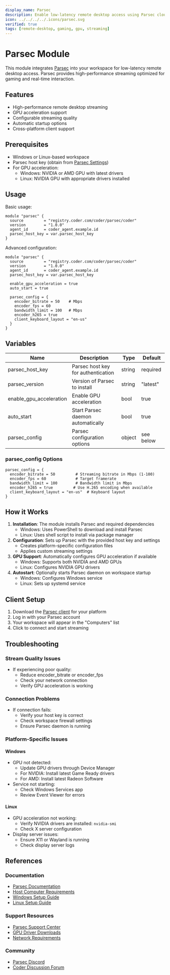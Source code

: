 ```yaml
---
display_name: Parsec
description: Enable low-latency remote desktop access using Parsec cloud gaming technology
icon: ../../../../.icons/parsec.svg
verified: true
tags: [remote-desktop, gaming, gpu, streaming]
---
```


# Parsec Module

This module integrates [Parsec](https://parsec.app/) into your workspace for low-latency remote desktop access. Parsec provides high-performance streaming optimized for gaming and real-time interaction.

## Features

- High-performance remote desktop streaming
- GPU acceleration support
- Configurable streaming quality
- Automatic startup options
- Cross-platform client support

## Prerequisites

- Windows or Linux-based workspace
- Parsec host key (obtain from [Parsec Settings](https://console.parsec.app/settings))
- For GPU acceleration:
  - Windows: NVIDIA or AMD GPU with latest drivers
  - Linux: NVIDIA GPU with appropriate drivers installed

## Usage

Basic usage:

```hcl
module "parsec" {
  source         = "registry.coder.com/coder/parsec/coder"
  version        = "1.0.0"
  agent_id       = coder_agent.example.id
  parsec_host_key = var.parsec_host_key
}
```

Advanced configuration:

```hcl
module "parsec" {
  source         = "registry.coder.com/coder/parsec/coder"
  version        = "1.0.0"
  agent_id       = coder_agent.example.id
  parsec_host_key = var.parsec_host_key
  
  enable_gpu_acceleration = true
  auto_start = true
  
  parsec_config = {
    encoder_bitrate = 50    # Mbps
    encoder_fps = 60
    bandwidth_limit = 100   # Mbps
    encoder_h265 = true
    client_keyboard_layout = "en-us"
  }
}
```

## Variables

| Name | Description | Type | Default |
|------|-------------|------|---------|
| parsec_host_key | Parsec host key for authentication | string | required |
| parsec_version | Version of Parsec to install | string | "latest" |
| enable_gpu_acceleration | Enable GPU acceleration | bool | true |
| auto_start | Start Parsec daemon automatically | bool | true |
| parsec_config | Parsec configuration options | object | see below |

### parsec_config Options

```hcl
parsec_config = {
  encoder_bitrate = 50         # Streaming bitrate in Mbps (1-100)
  encoder_fps = 60             # Target framerate
  bandwidth_limit = 100        # Bandwidth limit in Mbps
  encoder_h265 = true         # Use H.265 encoding when available
  client_keyboard_layout = "en-us"  # Keyboard layout
}
```

## How it Works

1. **Installation**: The module installs Parsec and required dependencies
   - Windows: Uses PowerShell to download and install Parsec
   - Linux: Uses shell script to install via package manager
2. **Configuration**: Sets up Parsec with the provided host key and settings
   - Creates platform-specific configuration files
   - Applies custom streaming settings
3. **GPU Support**: Automatically configures GPU acceleration if available
   - Windows: Supports both NVIDIA and AMD GPUs
   - Linux: Configures NVIDIA GPU drivers
4. **Autostart**: Optionally starts Parsec daemon on workspace startup
   - Windows: Configures Windows service
   - Linux: Sets up systemd service

## Client Setup

1. Download the [Parsec client](https://parsec.app/downloads) for your platform
2. Log in with your Parsec account
3. Your workspace will appear in the "Computers" list
4. Click to connect and start streaming

## Troubleshooting

### Stream Quality Issues
- If experiencing poor quality:
  - Reduce encoder_bitrate or encoder_fps
  - Check your network connection
  - Verify GPU acceleration is working
  
### Connection Problems
- If connection fails:
  - Verify your host key is correct
  - Check workspace firewall settings
  - Ensure Parsec daemon is running

### Platform-Specific Issues

#### Windows
- GPU not detected:
  - Update GPU drivers through Device Manager
  - For NVIDIA: Install latest Game Ready drivers
  - For AMD: Install latest Radeon Software
- Service not starting:
  - Check Windows Services app
  - Review Event Viewer for errors
  
#### Linux
- GPU acceleration not working:
  - Verify NVIDIA drivers are installed: `nvidia-smi`
  - Check X server configuration
- Display server issues:
  - Ensure X11 or Wayland is running
  - Check display server logs

## References

### Documentation
- [Parsec Documentation](https://parsec.app/docs)
- [Host Computer Requirements](https://parsec.app/docs/hosting-specifications)
- [Windows Setup Guide](https://parsec.app/docs/windows)
- [Linux Setup Guide](https://parsec.app/docs/linux)

### Support Resources
- [Parsec Support Center](https://support.parsec.app)
- [GPU Driver Downloads](https://parsec.app/docs/supported-graphics-cards)
- [Network Requirements](https://support.parsec.app/hc/en-us/articles/115002875791-Required-Network-Ports-And-Protocols)

### Community
- [Parsec Discord](https://discord.gg/parsec)
- [Coder Discussion Forum](https://github.com/coder/coder/discussions)
